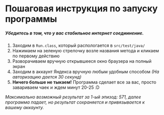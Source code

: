 # Пошаговая инструкция по запуску программы

##### Убедитесь в том, что у вас стабильное интернет соедиинение.

1. Заходим в `Run.class`, который распологается в `src/test/java/`
2. Нажимаем на зеленую стрелочку возле названия метода и кликаем по первому действию
3. Разворачиваем вручную открывшееся окно браузера на полный экран
4. Заходим в аккаунт Яндекса вручную любым удобным способом *(На авторизацию дается 30 секунд)*
5. **Ничего больше не тыкаем!** Программа сделает все за вас, просто завариваем чаек и ждем минут 20-25 :D

*Максимально возможный результат за 1-ый эпизод: 571, далее программа падает, но результат сохраняется и привязывается к вашему аккаунту.*